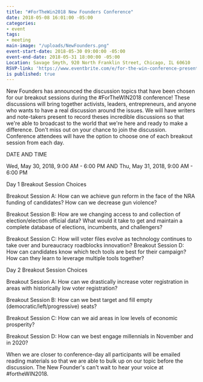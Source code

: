 ```yaml
---
title: "#ForTheWin2018 New Founders Conference"
date: 2018-05-08 16:01:00 -05:00
categories:
- event
tags:
- meeting
main-image: "/uploads/NewFounders.png"
event-start-date: 2018-05-30 09:00:00 -05:00
event-end-date: 2018-05-31 18:00:00 -05:00
Location: Savage Smyth, 920 North Franklin Street, Chicago, IL 60610
RSVP-link: 'https://www.eventbrite.com/e/for-the-win-conference-presented-by-newfounders-tickets-43002765429 '
is published: true
---
```


New Founders has announced the discussion topics that have been chosen for our breakout sessions during the #ForTheWIN2018 conference! These discussions will bring together activists, leaders, entrepreneurs, and anyone who wants to have a real discussion around the issues. We will have writers and note-takers present to record theses incredible discussions so that we're able to broadcast to the world that we're here and ready to make a difference. Don't miss out on your chance to join the discussion. 
Conference attendees will have the option to choose one of each breakout session from each day.

DATE AND TIME

Wed, May 30, 2018, 9:00 AM - 6:00 PM 
AND 
Thu, May 31, 2018, 9:00 AM - 6:00 PM 

Day 1 Breakout Session Choices

Breakout Session A: How can we achieve gun reform in the face of the NRA funding of candidates? How can we decrease gun violence? 

Breakout Session B: How are we changing access to and collection of election/election official data? What would it take to get and maintain a complete database of elections, incumbents, and challengers? 

Breakout Session C: How will voter files evolve as technology continues to take over and bureaucracy roadblocks innovation? 
Breakout Session D: How can candidates know which tech tools are best for their campaign? How can they learn to leverage multiple tools together? 

Day 2 Breakout Session Choices

Breakout Session A: How can we drastically increase voter registration in areas with historically low voter registration? 

Breakout Session B: How can we best target and fill empty (democratic/left/progressive) seats? 

Breakout Session C: How can we aid areas in low levels of economic prosperity? 

Breakout Session D: How can we best engage millennials in November and in 2020? 

When we are closer to conference-day all participants will be emailed reading materials so that we are able to bulk up on our topic before the discussion. The New Founder's can't wait to hear your voice at #fortheWIN2018. 
